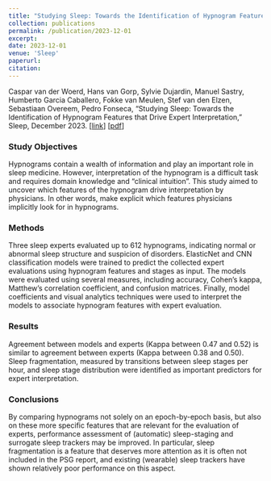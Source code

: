 ```yaml
---
title: "Studying Sleep: Towards the Identification of Hypnogram Features that Drive Expert Interpretation"
collection: publications
permalink: /publication/2023-12-01
excerpt:
date: 2023-12-01
venue: 'Sleep'
paperurl: 
citation: 
---
```

Caspar van der Woerd, Hans van Gorp, Sylvie Dujardin, Manuel Sastry, Humberto Garcia Caballero, Fokke van Meulen, Stef van den Elzen, Sebastiaan Overeem, Pedro Fonseca, “Studying Sleep: Towards the Identification of Hypnogram Features that Drive Expert Interpretation,” Sleep, December 2023.
\[[link](https://academic.oup.com/sleep/advance-article-abstract/doi/10.1093/sleep/zsad306/7457386?redirectedFrom=fulltext)\]
\[[pdf](http://hansvangorp.github.io/files/2023-12-01.pdf)\]

### Study Objectives
Hypnograms contain a wealth of information and play an important role in sleep medicine. However, interpretation of the hypnogram is a difficult task and requires domain knowledge and “clinical intuition”. This study aimed to uncover which features of the hypnogram drive interpretation by physicians. In other words, make explicit which features physicians implicitly look for in hypnograms.

### Methods
Three sleep experts evaluated up to 612 hypnograms, indicating normal or abnormal sleep structure and suspicion of disorders. ElasticNet and CNN classification models were trained to predict the collected expert evaluations using hypnogram features and stages as input. The models were evaluated using several measures, including accuracy, Cohen’s kappa, Matthew’s correlation coefficient, and confusion matrices. Finally, model coefficients and visual analytics techniques were used to interpret the models to associate hypnogram features with expert evaluation.

### Results
Agreement between models and experts (Kappa between 0.47 and 0.52) is similar to agreement between experts (Kappa between 0.38 and 0.50). Sleep fragmentation, measured by transitions between sleep stages per hour, and sleep stage distribution were identified as important predictors for expert interpretation.

### Conclusions
By comparing hypnograms not solely on an epoch-by-epoch basis, but also on these more specific features that are relevant for the evaluation of experts, performance assessment of (automatic) sleep-staging and surrogate sleep trackers may be improved. In particular, sleep fragmentation is a feature that deserves more attention as it is often not included in the PSG report, and existing (wearable) sleep trackers have shown relatively poor performance on this aspect.